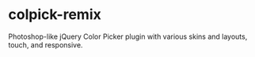 # colpick-remix
Photoshop-like jQuery Color Picker plugin with various skins and layouts, touch, and responsive.
